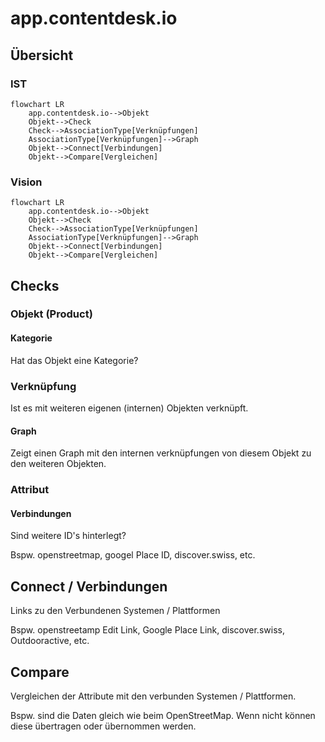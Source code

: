 # app.contentdesk.io

## Übersicht

### IST
``` mermaid
flowchart LR
    app.contentdesk.io-->Objekt
    Objekt-->Check
    Check-->AssociationType[Verknüpfungen]
    AssociationType[Verknüpfungen]-->Graph
    Objekt-->Connect[Verbindungen]
    Objekt-->Compare[Vergleichen]
```

### Vision
``` mermaid
flowchart LR
    app.contentdesk.io-->Objekt
    Objekt-->Check
    Check-->AssociationType[Verknüpfungen]
    AssociationType[Verknüpfungen]-->Graph
    Objekt-->Connect[Verbindungen]
    Objekt-->Compare[Vergleichen]
```

## Checks

### Objekt (Product)

#### Kategorie

Hat das Objekt eine Kategorie?

### Verknüpfung

Ist es mit weiteren eigenen (internen) Objekten verknüpft.

#### Graph

Zeigt einen Graph mit den internen verknüpfungen von diesem Objekt zu den weiteren Objekten.

### Attribut

#### Verbindungen

Sind weitere ID's hinterlegt?

Bspw. openstreetmap, googel Place ID, discover.swiss, etc.


## Connect / Verbindungen

Links zu den Verbundenen Systemen / Plattformen

Bspw. openstreetamp Edit Link, Google Place Link, discover.swiss, Outdooractive, etc.

## Compare

Vergleichen der Attribute mit den verbunden Systemen / Plattformen.

Bspw. sind die Daten gleich wie beim OpenStreetMap. Wenn nicht können diese übertragen oder übernommen werden.